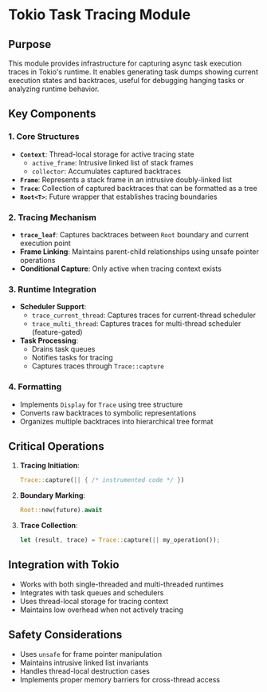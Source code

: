 # Tokio Task Tracing Module

## Purpose
This module provides infrastructure for capturing async task execution traces in Tokio's runtime. It enables generating task dumps showing current execution states and backtraces, useful for debugging hanging tasks or analyzing runtime behavior.

## Key Components

### 1. Core Structures
- **`Context`**: Thread-local storage for active tracing state
  - `active_frame`: Intrusive linked list of stack frames
  - `collector`: Accumulates captured backtraces
- **`Frame`**: Represents a stack frame in an intrusive doubly-linked list
- **`Trace`**: Collection of captured backtraces that can be formatted as a tree
- **`Root<T>`**: Future wrapper that establishes tracing boundaries

### 2. Tracing Mechanism
- **`trace_leaf`**: Captures backtraces between `Root` boundary and current execution point
- **Frame Linking**: Maintains parent-child relationships using unsafe pointer operations
- **Conditional Capture**: Only active when tracing context exists

### 3. Runtime Integration
- **Scheduler Support**:
  - `trace_current_thread`: Captures traces for current-thread scheduler
  - `trace_multi_thread`: Captures traces for multi-thread scheduler (feature-gated)
- **Task Processing**:
  - Drains task queues
  - Notifies tasks for tracing
  - Captures traces through `Trace::capture`

### 4. Formatting
- Implements `Display` for `Trace` using tree structure
- Converts raw backtraces to symbolic representations
- Organizes multiple backtraces into hierarchical tree format

## Critical Operations
1. **Tracing Initiation**:
   ```rust
   Trace::capture(|| { /* instrumented code */ })
   ```
2. **Boundary Marking**:
   ```rust
   Root::new(future).await
   ```
3. **Trace Collection**:
   ```rust
   let (result, trace) = Trace::capture(|| my_operation());
   ```

## Integration with Tokio
- Works with both single-threaded and multi-threaded runtimes
- Integrates with task queues and schedulers
- Uses thread-local storage for tracing context
- Maintains low overhead when not actively tracing

## Safety Considerations
- Uses `unsafe` for frame pointer manipulation
- Maintains intrusive linked list invariants
- Handles thread-local destruction cases
- Implements proper memory barriers for cross-thread access
